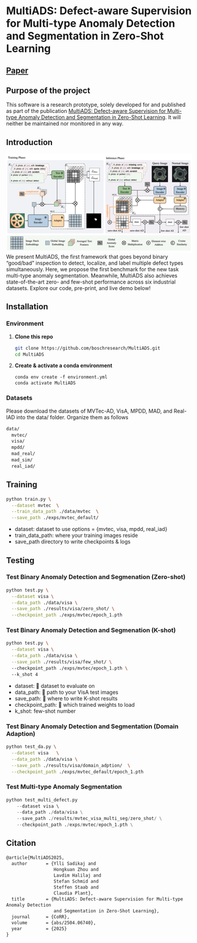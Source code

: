 


<!-- <p align="center">
  <img src="images/anomaly_inspection2.png" alt="Anomaly segmentation intro" width="400px"/>
</p> -->
# MultiADS: Defect-aware Supervision for Multi-type Anomaly Detection and Segmentation in Zero-Shot Learning
## [Paper](https://arxiv.org/abs/2504.06740) 


## Purpose of the project
This software is a research prototype, solely developed for and published as part of the publication [MultiADS: Defect-aware Supervision for Multi-type Anomaly Detection and Segmentation in Zero-Shot Learning](https://arxiv.org/abs/2504.06740). It will neither be maintained nor monitored in any way.

## Introduction
![alt text](images/architecture.png)
We present MultiADS, the first framework that goes beyond binary “good/bad” inspection to detect, localize, and label multiple defect types simultaneously. Here, we propose the first benchmark for the new task multi-type anomaly segmentation. Meanwhile, MultiADS also achieves state-of-the-art zero- and few-shot performance across six industrial datasets. Explore our code, pre-print, and live demo below!


## Installation
### Environment
1. **Clone this repo**  
   ```bash
   git clone https://github.com/boschresearch/MultiADS.git
   cd MultiADS
   ```
2. **Create & activate a conda environment**
    ```bach
    conda env create -f environment.yml
    conda activate MultiADS
    ```
### Datasets
Please download the datasets of MVTec-AD, VisA, MPDD, MAD, and Real-IAD into the data/ folder. Organize them as follows
```bash
data/
  mvtec/
  visa/
  mpdd/
  mad_real/
  mad_sim/
  real_iad/
```


## Training
```bash
python train.py \
  --dataset mvtec  \
  --train_data_path ./data/mvtec  \
  --save_path ./exps/mvtec_default/  
```
- dataset: dataset to use options = {mvtec, visa, mpdd, real_iad}
- train_data_path: where your training images reside  
- save_path  directory to write checkpoints & logs  

## Testing
### Test Binary Anomaly Detection and Segmenation (Zero-shot)
```bash
python test.py \
  --dataset visa \
  --data_path ./data/visa \
  --save_path ./results/visa/zero_shot/ \
  --checkpoint_path ./exps/mvtec/epoch_1.pth 
```
### Test Binary Anomaly Detection and Segmenation (K-shot)
```bash
python test.py \
  --dataset visa \
  --data_path ./data/visa \
  --save_path ./results/visa/few_shot/ \  
  --checkpoint_path ./exps/mvtec/epoch_1.pth \ 
  --k_shot 4 
```
- dataset: 🎯 dataset to evaluate on
- data_path: 📂 path to your VisA test images  
- save_path: 💾 where to write K-shot results
- checkpoint_path: 🔌 which trained weights to load 
- k_shot: few-shot number

### Test Binary Anomaly Detection and Segmentation (Domain Adaption)
```bash
python test_da.py \
  --dataset visa   \
  --data_path ./data/visa \
  --save_path ./results/visa/domain_adption/  \
  --checkpoint_path ./exps/mvtec_default/epoch_1.pth 
```
### Test Multi-type Anomaly Segmentation
```python
python test_multi_defect.py 
    --dataset visa \               
    --data_path ./data/visa \
    --save_path ./results/mvtec_visa_multi_seg/zero_shot/ \
    --checkpoint_path ./exps/mvtec/epoch_1.pth \
```

## Citation
```
@article{MultiADS2025,
  author       = {Ylli Sadikaj and
                  Hongkuan Zhou and
                  Lavdim Halilaj and
                  Stefan Schmid and
                  Steffen Staab and
                  Claudia Plant},
  title        = {MultiADS: Defect-aware Supervision for Multi-type Anomaly Detection
                  and Segmentation in Zero-Shot Learning},
  journal      = {CoRR},
  volume       = {abs/2504.06740},
  year         = {2025}
}
```
